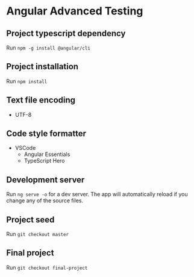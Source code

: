 # Angular Advanced Testing

## Project typescript dependency

Run `npm -g install @angular/cli`

## Project installation

Run `npm install`

## Text file encoding

- UTF-8

## Code style formatter

- VSCode
  - Angular Essentials
  - TypeScript Hero

## Development server

Run `ng serve -o` for a dev server. The app will automatically reload if you change any of the source files.

## Project seed

Run `git checkout master`

## Final project

Run `git checkout final-project`
